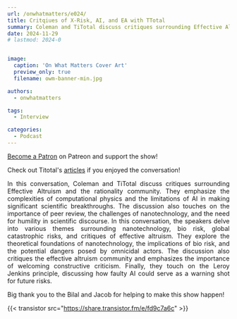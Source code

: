 ```yaml
---
url: /onwhatmatters/e024/
title: Critqiues of X-Risk, AI, and EA with TTotal
summary: Coleman and TiTotal discuss critiques surrounding Effective Altruism and the rationality community.
date: 2024-11-29
# lastmod: 2024-0


image:
  caption: 'On What Matters Cover Art'
  preview_only: true
  filename: owm-banner-min.jpg

authors:
  - onwhatmatters

tags:
  - Interview

categories: 
  - Podcast
---
```


<div style="text-align: justify">

[Become a Patron](https://www.patreon.com/21stTalks) on Patreon and support the show!

Check out Titotal's [articles](https://forum.effectivealtruism.org/users/titotal) if you enjoyed the conversation! 

In this conversation, Coleman and TiTotal discuss critiques surrounding Effective Altruism and the rationality community. They emphasize the complexities of computational physics and the limitations of AI in making significant scientific breakthroughs. The discussion also touches on the importance of peer review, the challenges of nanotechnology, and the need for humility in scientific discourse. In this conversation, the speakers delve into various themes surrounding nanotechnology, bio risk, global catastrophic risks, and critiques of effective altruism. They explore the theoretical foundations of nanotechnology, the implications of bio risk, and the potential dangers posed by omnicidal actors. The discussion also critiques the effective altruism community and emphasizes the importance of welcoming constructive criticism. Finally, they touch on the Leroy Jenkins principle, discussing how faulty AI could serve as a warning shot for future risks.

Big thank you to the Bilal and Jacob for helping to make this show happen!

{{< transistor src="https://share.transistor.fm/e/fd9c7a6c" >}}

</div>